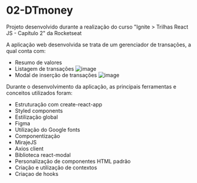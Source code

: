 # 02-DTmoney

Projeto desenvolvido durante a realização do curso "Ignite > Trilhas React JS - Capítulo 2" da Rocketseat

A aplicação web desenvolvida se trata de um gerenciador de transações, a qual conta com:
- Resumo de valores
- Listagem de transações
![image](https://user-images.githubusercontent.com/70169510/216194996-b97843e5-6154-4178-a65e-319a8d096a56.png)
- Modal de inserção de transações
![image](https://user-images.githubusercontent.com/70169510/216195122-bf047fbe-cfd0-4a05-8921-8b8732b23b10.png)

Durante o desenvolvimento da aplicação, as principais ferramentas e conceitos utilizados foram:
- Estruturação com create-react-app
- Styled components
- Estilização global
- Figma
- Utilização do Google fonts
- Componentização
- MirajeJS
- Axios client
- Biblioteca react-modal
- Personalização de componentes HTML padrão
- Criação e utilização de contextos
- Criaçao de hooks
